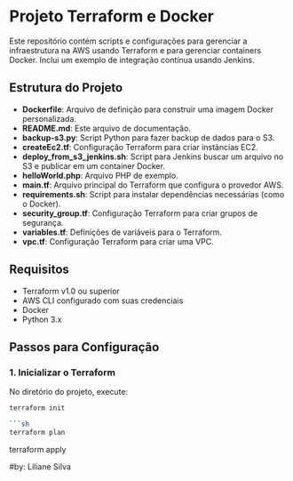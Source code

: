 # Projeto Terraform e Docker

Este repositório contém scripts e configurações para gerenciar a infraestrutura na AWS usando Terraform e para gerenciar containers Docker. Inclui um exemplo de integração contínua usando Jenkins.

## Estrutura do Projeto

- **Dockerfile**: Arquivo de definição para construir uma imagem Docker personalizada.
- **README.md**: Este arquivo de documentação.
- **backup-s3.py**: Script Python para fazer backup de dados para o S3.
- **createEc2.tf**: Configuração Terraform para criar instâncias EC2.
- **deploy_from_s3_jenkins.sh**: Script para Jenkins buscar um arquivo no S3 e publicar em um container Docker.
- **helloWorld.php**: Arquivo PHP de exemplo.
- **main.tf**: Arquivo principal do Terraform que configura o provedor AWS.
- **requirements.sh**: Script para instalar dependências necessárias (como o Docker).
- **security_group.tf**: Configuração Terraform para criar grupos de segurança.
- **variables.tf**: Definições de variáveis para o Terraform.
- **vpc.tf**: Configuração Terraform para criar uma VPC.

## Requisitos

- Terraform v1.0 ou superior
- AWS CLI configurado com suas credenciais
- Docker
- Python 3.x

## Passos para Configuração

### 1. Inicializar o Terraform

No diretório do projeto, execute:

```sh
terraform init

```sh
terraform plan

```
terraform apply

#by: Liliane Silva
